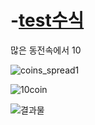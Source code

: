 # -[test수식](test.py)

많은 동전속에서 10

![coins_spread1](https://github.com/goeuddeum/python3./assets/125548154/444e5ccf-f3d9-4811-ba52-25a828216a74)

![10coin](https://github.com/goeuddeum/python3./assets/125548154/1a2778de-e9b2-4f89-ba4b-894c4d48dbff)


![결과물](https://github.com/goeuddeum/python3./assets/125548154/337a1332-3235-4333-bd00-d50c897d91d5)
